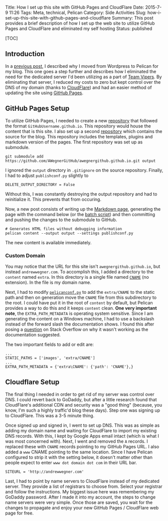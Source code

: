 Title: How I set up this site with GitHub Pages and CloudFlare
Date: 2015-7-9 11:26
Tags: Meta, technical, Pelican
Category: Side Activities
Slug: how-i-set-up-this-site-with-github-pages-and-cloudflare
Summary: This post provides a brief description of how I set up the web site to utilize GitHub Pages and CloudFlare and eliminated my self hosting
Status: published

[TOC]

## Introduction

In a [previous post][1], I described why I moved from Wordpress to Pelican for my blog. This one goes a step further and describes how I eliminated the
need for the dedicated server I'd been utilizing as a part of [Team Vipers][s]. By eliminating that server, I reduced my costs to zero but kept control
over the DNS of my domain (thanks to [CloudFlare][2]) and had an easier method of updating the site using [GitHub Pages][3].

## GitHub Pages Setup

To utilize GitHub Pages, I needed to create a new [repository][4] that followed the format `GitHubUsername.github.io`. This repository would house the
content that is this site. I also set up a second [repository][5] which contains the source for the blog. This repository includes the templates, plugins
and markdown version of the pages. The first repository was set up as submodule.

    git submodule add https://github.com/AWegnerGitHub/awegnergithub.github.io.git output

I ignored the `output` directory in `.gitignore` on the source repository. Finally, I had to adjust `publishconf.py` slightly to

    DELETE_OUTPUT_DIRECTORY = False

Without this, I was constantly destroying the output repository and had to reinitialize it. This prevents that from occuring.

Now, a new post consists of writing up the [Markdown page][6], generating the page with the command below (or the [batch script][7]) and then committing and
pushing the changes to the submodule to GitHub.

    # Generates HTML files without debugging information
    pelican content --output output --settings publishconf.py

The new content is available immediately.

### Custom Domain

You may notice that the URL for this site isn't `awegnergithub.github.io`, but instead `andrewwegner.com`. To accomplish this, I added a directory to the `content`
named `extra`. In this directory is a single file named [`CNAME`][8] (no extension). In the file is my domain name.

Next, I had to modify [`pelicanconf.py`][9] to add the `extra/CNAME` to the static path and then on generation move the `CNAME` file from this subdirectory to the root.
I could have put it in the root of `content` by default, but Pelican provides a way to do this and it keeps `content` clean. **One very important note**, the `EXTRA_PATH_METADATA` is
operating system sensitive. Since I am generating the content on a Windows machine, I had to use a backslash instead of the forward slash the documentation shows. I found this
after posing a [question][10] on Stack Overflow on why it wasn't working as the documentation suggested.

The two important fields to add or edit are:

    ...
    STATIC_PATHS = ['images', 'extra/CNAME']
    ...
    EXTRA_PATH_METADATA = {'extra\CNAME': {'path': 'CNAME'},}

## Cloudflare Setup

The final thing I needed in order to get rid of my server was control over DNS. I could revert back to GoDaddy, but after a little research found that CloudFlare's additional CDN and
security was a "good thing" (because, you know, I'm such a highly traffic'd blog these days). Step one was signing up to CloudFlare. This was a 3-5 minute thing.

Once signed up and signed in, I went to set up DNS. This was as simple as adding my domain name and waiting for CloudFlare to import my existing DNS records. With this, I kept by Google Apps
email intact (which is what I was most concerned with). Next, I went and removed the `A` records. I replaced these with `CNAME` records pointing to my GitHub Pages URL. I also added a `www` CNAME
pointing to the same location. Since I have Pelican configured to strip it with the setting below, it doesn't matter other than people expect to enter `www dot domain dot com` in their URL bar.

    SITEURL = 'http://andrewwegner.com'

Last, I had to point by name servers to CloudFlare instead of my dedicated server. They provide a list of registrars to choose from. Select your registrar and follow the instructions. My biggest
issue here was remembering my GoDaddy password. After I made it into my account, the steps to change name servers were very simple. Once those are saved, you wait for the changes to propagate and
enjoy your new GitHub Pages / CloudFlare web page for free.



 [1]: {filename}2015_05_03_why-i-moved-from-wordpress-to-pelican.md
 [2]: https://www.cloudflare.com/
 [3]: https://pages.github.com/
 [4]: https://github.com/AWegnerGitHub/awegnergithub.github.io
 [5]: https://github.com/AWegnerGitHub/awegnergithub.github.io-source
 [6]: https://raw.githubusercontent.com/AWegnerGitHub/awegnergithub.github.io-source/master/content/2015_07_09_how-i-set-up-this-site-with-github-pages-and-cloudflare.md
 [7]: https://github.com/AWegnerGitHub/awegnergithub.github.io-source/blob/master/generate_content_production.bat
 [8]: https://github.com/AWegnerGitHub/awegnergithub.github.io-source/blob/master/content/extra/CNAME
 [9]: https://github.com/AWegnerGitHub/awegnergithub.github.io-source/blob/master/pelicanconf.py
 [10]: http://stackoverflow.com/a/30512242/189134
 [s]: {filename}2015_01_08_thanks-for-all-the-fish.md
